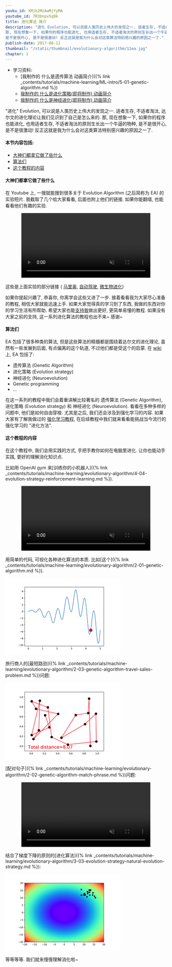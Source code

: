 ```yaml
---
youku_id: XMjk2MzAwMjYyMA
youtube_id: 7R3bnpv5q9k
title: 进化算法 简介
description: "进化 Evolution, 可以说是人类历史上伟大的发现之一. 适者生存, 不适者淘汰, 达尔文的进化理论让我们见识到了自己是怎么来的.
那, 现在想象一下, 如果你的程序也能进化, 也用适者生存, 不适者淘汰的原则生长出一个牛逼的物种,
是不是很开心, 是不是很激动! 反正这就是我为什么会对这类算法特别感兴趣的原因之一了."
publish-date: 2017-08-12
thumbnail: "/static/thumbnail/evolutionary-algorithm/11ea.jpg"
chapter: 1
---
```



* 学习资料:
  * [我制作的 什么是遗传算法 动画简介]({% link _contents/tutorials/machine-learning/ML-intro/5-01-genetic-algorithm.md %})
  * [我制作的 什么是进化策略(即将制作) 动画简介](#)
  * [我制作的 什么是神经进化(即将制作) 动画简介](#)

"进化" Evolution, 可以说是人类历史上伟大的发现之一. 适者生存, 不适者淘汰, 达尔文的进化理论让我们见识到了自己是怎么来的.
那, 现在想象一下, 如果你的程序也能进化, 也用适者生存, 不适者淘汰的原则生长出一个牛逼的物种,
是不是很开心, 是不是很激动! 反正这就是我为什么会对这类算法特别感兴趣的原因之一了.


#### 本节内容包括:

* [大神们都拿它做了些什么](#examples)
* [算法们](#algorithms)
* [这个教程的内容](#tutorial)

<h4 class="tut-h4-pad" id="examples">大神们都拿它做了些什么</h4>

在 Youtube 上, 一搜就能搜到很多关于 Evolution Algorithm (之后简称为 EA) 的实验短片.
我截取了几个给大家看看, 后面也附上他们的链接. 如果你能翻墙, 也能看看他们有趣的实验.

<div align="center">
<video width="80%" controls loop autoplay muted>
  <source src="/static/results/evolutionary-algorithm/4-1-0.mp4" type="video/mp4">
  Your browser does not support HTML5 video.
</video>
</div>

这些是上面实验的部分链接 ( [马里奥](https://www.youtube.com/watch?v=qv6UVOQ0F44), [自动驾驶](https://www.youtube.com/watch?v=5lJuEW-5vr8&t=109s),
 [微生物进化](https://www.youtube.com/watch?v=2kupe2ZKK58))

如果你提起兴趣了, 恭喜你, 你离学会这些又进了一步. 接着看看我为大家尽心准备的教程,
相信大家就能迅速上手. 如果大家觉得真的学习到了东西, 我做的东西对你的学习生活有所帮助.
希望大家也能[支持我](https://morvanzhou.github.io/support/)做出更好, 更简单易懂的教程.
如果没有大家之前的支持, 这一系列进化算法的教程也出不来~ 感谢~

<h4 class="tut-h4-pad" id="algorithms">算法们</h4>

EA 包括了很多种类的算法, 但是这些算法的精髓都是围绕着达尔文的进化理论, 虽然有一些发展到后面, 有点偏离的这个轨道, 不过他们都是受这个的启蒙.
在 [wiki](https://en.wikipedia.org/wiki/Evolutionary_algorithm)上, EA 包括了:

* 遗传算法 (Genetic Algorithm)
* 进化策略 (Evolution strategy)
* 神经进化 (Neuroevolution)
* Genetic programming
* ...

在这一系列的教程中我们会着重讲解比较著名的 遗传算法 (Genetic Algorithm), 进化策略 (Evolution strategy) 和
神经进化 (Neuroevolution). 看看在多种多样的问题中, 他们是如何自由穿梭.
尤其是之后, 我们还会涉及到强化学习的内容. 如果大家有了解我做过的 [强化学习教程](https://morvanzhou.github.io/tutorials/machine-learning/reinforcement-learning/),
在后续教程中我们就来看看能挑战当今流行的强化学习的 "进化方法".

<h4 class="tut-h4-pad" id="tutorial">这个教程的内容</h4>

在这个教程中, 我们会用实践的方式, 手把手教你如何在电脑里进化. 让你也能动手实践, 更好的理解消化知识点.

比如用 OpenAI gym 来[训练你的小机器人]({% link _contents/tutorials/machine-learning/evolutionary-algorithm/4-04-evolution-strategy-reinforcement-learning.md %}).

<div align="center">
<video width="80%" controls loop autoplay muted>
  <source src="/static/results/evolutionary-algorithm/4-4-0.mp4" type="video/mp4">
  Your browser does not support HTML5 video.
</video>
</div>

用简单的代码, 可视化各种进化算法的本质. 比如[这个]({% link _contents/tutorials/machine-learning/evolutionary-algorithm/2-01-genetic-algorithm.md %}).

<img class="course-image" src="/static/results/evolutionary-algorithm/2-1-0.gif">

旅行商人的[最短路劲]({% link _contents/tutorials/machine-learning/evolutionary-algorithm/2-03-genetic-algorithm-travel-sales-problem.md %})问题:

<img class="course-image" src="/static/results/evolutionary-algorithm/2-3-0.gif">

[配对句子]({% link _contents/tutorials/machine-learning/evolutionary-algorithm/2-02-genetic-algorithm-match-phrase.md %})问题:

<div align="center">
<video width="80%" controls loop autoplay muted>
  <source src="/static/results/evolutionary-algorithm/2-2-0.mp4" type="video/mp4">
  Your browser does not support HTML5 video.
</video>
</div>

结合了梯度下降的原则的[进化算法]({% link _contents/tutorials/machine-learning/evolutionary-algorithm/3-03-evolution-strategy-natural-evolution-strategy.md %}):

<img class="course-image" src="/static/results/evolutionary-algorithm/3-3-0.gif">

等等等等. 我们就来慢慢理解消化啦~